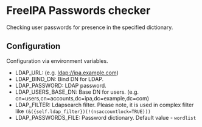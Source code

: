 # FreeIPA Passwords checker

Checking user passwords for presence in the specified dictionary.

## Configuration

Configuration via environment variables.

- LDAP_URL: (e.g. <ldap://ipa.example.com>)
- LDAP_BIND_DN: Bind DN for LDAP.
- LDAP_PASSWORD: LDAP password.
- LDAP_USERS_BASE_DN: Base DN for users. (e.g. cn=users,cn=accounts,dc=ipa,dc=example,dc=com)
- LDAP_FILTER: Ldapsearch filter. Please note, it is used in complex filter like `(&({self.ldap_filter})(!(nsaccountlock=TRUE)))`
- LDAP_PASSWORDS_FILE: Password dictionary. Default value - `wordlist`
